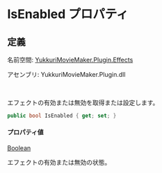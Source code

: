 # IsEnabled プロパティ

## 定義

名前空間: [YukkuriMovieMaker.Plugin.Effects](../../index.md)

アセンブリ: YukkuriMovieMaker.Plugin.dll

<br/>

エフェクトの有効または無効を取得または設定します。

```csharp
public bool IsEnabled { get; set; }
```

#### プロパティ値
[Boolean](https://learn.microsoft.com/ja-jp/dotnet/api/system.boolean)

エフェクトの有効または無効の状態。